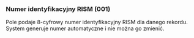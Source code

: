 ### Numer identyfikacyjny RISM (001)
Pole podaje 8-cyfrowy numer identyfikacyjny RISM dla danego rekordu. System generuje numer automatyczne i nie można go zmienić.

